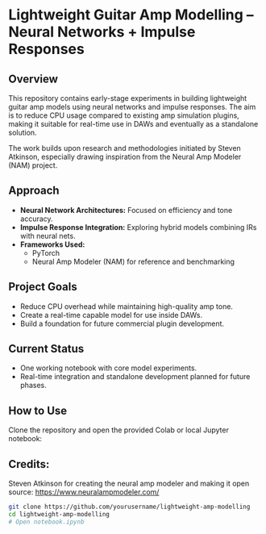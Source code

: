 # Lightweight Guitar Amp Modelling – Neural Networks + Impulse Responses

## Overview
This repository contains early-stage experiments in building lightweight guitar amp models using neural networks and impulse responses. The aim is to reduce CPU usage compared to existing amp simulation plugins, making it suitable for real-time use in DAWs and eventually as a standalone solution.

The work builds upon research and methodologies initiated by Steven Atkinson, especially drawing inspiration from the Neural Amp Modeler (NAM) project.

## Approach
- **Neural Network Architectures:** Focused on efficiency and tone accuracy.
- **Impulse Response Integration:** Exploring hybrid models combining IRs with neural nets.
- **Frameworks Used:**
  - PyTorch
  - Neural Amp Modeler (NAM) for reference and benchmarking

## Project Goals
- Reduce CPU overhead while maintaining high-quality amp tone.
- Create a real-time capable model for use inside DAWs.
- Build a foundation for future commercial plugin development.

## Current Status
- One working notebook with core model experiments.
- Real-time integration and standalone development planned for future phases.

## How to Use
Clone the repository and open the provided Colab or local Jupyter notebook:

## Credits:
Steven Atkinson for creating the neural amp modeler and making it open source: https://www.neuralampmodeler.com/

```bash
git clone https://github.com/yourusername/lightweight-amp-modelling
cd lightweight-amp-modelling
# Open notebook.ipynb
